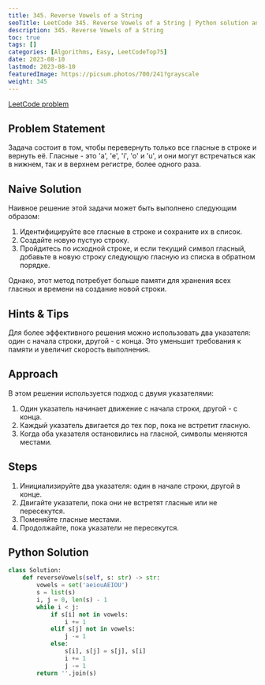 ```yaml
---
title: 345. Reverse Vowels of a String
seoTitle: LeetCode 345. Reverse Vowels of a String | Python solution and explanation
description: 345. Reverse Vowels of a String
toc: true
tags: []
categories: [Algorithms, Easy, LeetCodeTop75]
date: 2023-08-10
lastmod: 2023-08-10
featuredImage: https://picsum.photos/700/241?grayscale
weight: 345
---
```


[LeetCode problem](https://leetcode.com/problems/reverse-vowels-of-a-string/)

## Problem Statement

Задача состоит в том, чтобы перевернуть только все гласные в строке и вернуть её. Гласные - это 'a', 'e', 'i', 'o' и 'u', и они могут встречаться как в нижнем, так и в верхнем регистре, более одного раза.

## Naive Solution

Наивное решение этой задачи может быть выполнено следующим образом:

1. Идентифицируйте все гласные в строке и сохраните их в список.
2. Создайте новую пустую строку.
3. Пройдитесь по исходной строке, и если текущий символ гласный, добавьте в новую строку следующую гласную из списка в обратном порядке.

Однако, этот метод потребует больше памяти для хранения всех гласных и времени на создание новой строки.

## Hints & Tips

Для более эффективного решения можно использовать два указателя: один с начала строки, другой - с конца. Это уменьшит требования к памяти и увеличит скорость выполнения.

## Approach

В этом решении используется подход с двумя указателями:

1. Один указатель начинает движение с начала строки, другой - с конца.
2. Каждый указатель двигается до тех пор, пока не встретит гласную.
3. Когда оба указателя остановились на гласной, символы меняются местами.

## Steps

1. Инициализируйте два указателя: один в начале строки, другой в конце.
2. Двигайте указатели, пока они не встретят гласные или не пересекутся.
3. Поменяйте гласные местами.
4. Продолжайте, пока указатели не пересекутся.

## Python Solution

```python
class Solution:
    def reverseVowels(self, s: str) -> str:
        vowels = set('aeiouAEIOU')
        s = list(s)
        i, j = 0, len(s) - 1
        while i < j:
            if s[i] not in vowels:
                i += 1
            elif s[j] not in vowels:
                j -= 1
            else:
                s[i], s[j] = s[j], s[i]
                i += 1
                j -= 1
        return ''.join(s)
```
